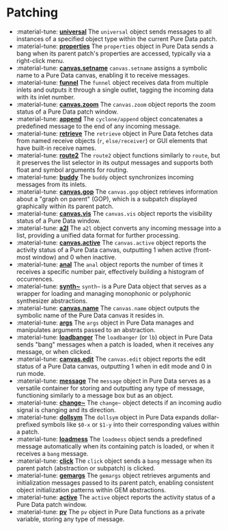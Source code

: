 # Patching

<div class="grid cards" markdown>

- :material-tune: [__universal__](universal.md) The `universal` object sends messages to all instances of a specified object type within the current Pure Data patch.
- :material-tune: [__properties__](properties.md) The `properties` object in Pure Data sends a bang when its parent patch's properties are accessed, typically via a right-click menu.
- :material-tune: [__canvas.setname__](canvas.setname.md) `canvas.setname` assigns a symbolic name to a Pure Data canvas, enabling it to receive messages.
- :material-tune: [__funnel__](funnel.md) The `funnel` object receives data from multiple inlets and outputs it through a single outlet, tagging the incoming data with its inlet number.
- :material-tune: [__canvas.zoom__](canvas.zoom.md) The `canvas.zoom` object reports the zoom status of a Pure Data patch window.
- :material-tune: [__append__](append.md) The `cyclone/append` object concatenates a predefined message to the end of any incoming message.
- :material-tune: [__retrieve__](retrieve.md) The `retrieve` object in Pure Data fetches data from named receive objects (`r`, `else/receiver`) or GUI elements that have built-in receive names.
- :material-tune: [__route2__](route2.md) The `route2` object functions similarly to `route`, but it preserves the list selector in its output messages and supports both float and symbol arguments for routing.
- :material-tune: [__buddy__](buddy.md) The `buddy` object synchronizes incoming messages from its inlets.
- :material-tune: [__canvas.gop__](canvas.gop.md) The `canvas.gop` object retrieves information about a "graph on parent" (GOP), which is a subpatch displayed graphically within its parent patch.
- :material-tune: [__canvas.vis__](canvas.vis.md) The `canvas.vis` object reports the visibility status of a Pure Data window.
- :material-tune: [__a2l__](a2l.md) The `a2l` object converts any incoming message into a list, providing a unified data format for further processing.
- :material-tune: [__canvas.active__](canvas.active.md) The `canvas.active` object reports the activity status of a Pure Data canvas, outputting 1 when active (front-most window) and 0 when inactive.
- :material-tune: [__anal__](anal.md) The `anal` object reports the number of times it receives a specific number pair, effectively building a histogram of occurrences.
- :material-tune: [__synth~__](synth~.md) `synth~` is a Pure Data object that serves as a wrapper for loading and managing monophonic or polyphonic synthesizer abstractions.
- :material-tune: [__canvas.name__](canvas.name.md) The `canvas.name` object outputs the symbolic name of the Pure Data canvas it resides in.
- :material-tune: [__args__](args.md) The `args` object in Pure Data manages and manipulates arguments passed to an abstraction.
- :material-tune: [__loadbanger__](loadbanger.md) The `loadbanger` (or `lb`) object in Pure Data sends "bang" messages when a patch is loaded, when it receives any message, or when clicked.
- :material-tune: [__canvas.edit__](canvas.edit.md) The `canvas.edit` object reports the edit status of a Pure Data canvas, outputting 1 when in edit mode and 0 in run mode.
- :material-tune: [__message__](message.md) The `message` object in Pure Data serves as a versatile container for storing and outputting any type of message, functioning similarly to a message box but as an object.
- :material-tune: [__change~__](change~.md) The `change~` object detects if an incoming audio signal is changing and its direction.
- :material-tune: [__dollsym__](dollsym.md) The `dollsym` object in Pure Data expands dollar-prefixed symbols like `$0-x` or `$1-y` into their corresponding values within a patch.
- :material-tune: [__loadmess__](loadmess.md) The `loadmess` object sends a predefined message automatically when its containing patch is loaded, or when it receives a `bang` message.
- :material-tune: [__click__](click.md) The `click` object sends a `bang` message when its parent patch (abstraction or subpatch) is clicked.
- :material-tune: [__gemargs__](gemargs.md) The `gemargs` object retrieves arguments and initialization messages passed to its parent patch, enabling consistent object initialization patterns within GEM abstractions.
- :material-tune: [__active__](active.md) The `active` object reports the activity status of a Pure Data patch window.
- :material-tune: [__pv__](pv.md) The `pv` object in Pure Data functions as a private variable, storing any type of message.

</div>